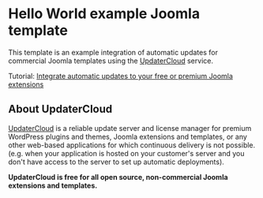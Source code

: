 # Hello World example Joomla template

This template is an example integration of automatic updates for commercial Joomla templates using the [UpdaterCloud](https://updatercloud.com) service.

Tutorial: [Integrate automatic updates to your free or premium Joomla extensions](https://updatercloud.com/docs/1.x/update-server-free-commercial-joomla-extensions-templates)

## About UpdaterCloud

[UpdaterCloud](https://updatercloud.com) is a reliable update server and license manager for premium WordPress plugins and themes, Joomla extensions and templates, or any other web-based applications for which continuous delivery is not possible. (e.g. when your application is hosted on your customer's server and you don't have access to the server to set up automatic deployments).

**UpdaterCloud is free for all open source, non-commercial Joomla extensions and templates.**
